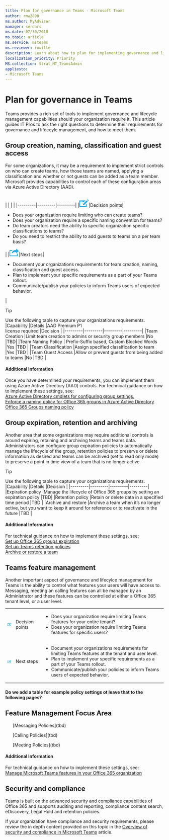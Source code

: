 ```yaml
---
title: Plan for governance in Teams - Microsoft Teams
author: rmw2890
ms.author: MyAdvisor
manager: serdars
ms.date: 07/30/2018
ms.topic: article
ms.service: msteams
ms.reviewer: rowille
description: Learn about how to plan for implementing governance and lifecycle management capabilities in Teams.
localization_priority: Priority
MS.collection: Strat_MT_TeamsAdmin
appliesto:
- Microsoft Teams
---
```


# Plan for governance in Teams

Teams provides a rich set of tools to implement governance and lifecycle management capabilities should your organization require it. This article guides IT Pros to ask the right questions to determine their requirements for governance and lifeceyle management, and how to meet them. 

## Group creation, naming, classification and guest access
For some organizations, it may be a requirement to implement strict controls on who can create teams, how those teams are named, applying a classification and whether or not guests can be added as a team member. Microsoft provides capabilities to control each of these configuration areas via Azure Active Directory (AAD). 

<br>
|         |         |         |
|---------|---------|---------|
|<img src="media/audio_conferencing_image7.png" />|Decision points|<ul><li>Does your organization require limiting who can create teams?</li><li>Does your organization require a specific naming convention for teams?</li><li>Do team creators need the ability to specific organization specific classifications to teams?</li><li>Do you need to restrict the ability to add guests to teams on a per team basis?</li></ul>|
|<img src="media/audio_conferencing_image9.png" />|Next steps|<ul><li>Document your organizations requirements for team creation, naming, classification and guest access.</li><li>Plan to implement your specific requirements as a part of your Teams rollout.</li><li>Communicate/publish your policies to inform Teams users of expected behavior.</li></ul>|

> [!TIP]
Use the following table to capture your organizations requirements.
|Capability |Details |AAD Premium P1 <br> license required |Decision |
|---------|---------|---------|---------|
|Team Creation |Limit team creation to admins or security group members |No |TBD|
|Team Naming Policy | Prefix-Suffix based, Custom Blocked Words |Yes |TBD |
|Team Classification |Assign specified classification to team |Yes |TBD |
|Team Guest Access |Allow or prevent guests from being added to teams |No |TBD |


#### Additional Information
Once you have determined your requirements, you can implement them using Azure Active Directory (AAD) controls. For technical guidance on how to implement these settings, see: <br>
[Azure Active Directory cmdlets for configuring group settings.](https://docs.microsoft.com/en-us/azure/active-directory/users-groups-roles/groups-settings-cmdlets) <br>
[Enforce a naming policy for Office 365 groups in Azure Active Directory](https://docs.microsoft.com/en-us/azure/active-directory/users-groups-roles/groups-naming-policy) <br>
[Office 365 Groups naming policy](https://support.office.com/article/office-365-groups-naming-policy-6ceca4d3-cad1-4532-9f0f-d469dfbbb552) <br>


## Group expiration, retention and archiving
Another area that some organizations may require additional controls is around expiring, retaining and archiving teams and teams data. Administrators can configure group expiration policies to automatically manage the lifecycle of the group, retention policies to preserve or delete information as desired and teams can be archived (set to read only mode) to preserve a point in time view of a team that is no longer active.

> [!TIP]
Use the following table to capture your organizations requirements.
|Capability |Details |Decision |
|---------|---------|---------|---------|
|Expiration policy |Manage the lifecycle of Office 365 groups by setting an expiration policy |TBD|
|Retention policy |Retain or delete data in a specified time period |TBD |
|Archive and restore |Archive a team when it’s no longer active, but you want to keep it around for reference or to reactivate in the future |TBD |

#### Additional Information
For technical guidance on how to implement these settings, see: <br>
[Set up Office 365 groups expiration](https://docs.microsoft.com/en-us/azure/active-directory/users-groups-roles/groups-lifecycle) <br>
[Set up Teams retention policies](https://docs.microsoft.com/en-us/MicrosoftTeams/security-compliance-overview#retention-policies) <br>
[Archive or restore a team](https://support.office.com/en-us/article/archive-or-restore-a-team-dc161cfd-b328-440f-974b-5da5bd98b5a7?ui=en-US&rs=en-001&ad=US) <br>


## Teams feature management
Another important aspect of governance and lifecylce management for Teams is the ability to control what features your users will have access to. Messaging, meeting an calling features can all be managed by an Administrator and these features can be controlled at either a Office 365 tenant level, or a user level. 


|         |         |         |
|---------|---------|---------|
|<img src="media/audio_conferencing_image7.png" />|Decision points|<ul><li>Does your organization require limiting Teams features for your entire tenant?</li><li>Does your organization require limiting Teams features for specific users?</li></ul>|
|<img src="media/audio_conferencing_image9.png" />|Next steps|<ul><li>Document your organizations requirements for limiting Teams features at the tenant and user level.</li><li>Plan to implement your specific requirements as a part of your Teams rollout.</li><li>Communicate/publish your policies to inform Teams users of expected behavior.</li></ul>|

#### Do we add a table for example policy settings ot leave that to the following pages?

## Feature Management Focus Area
<ul>[Messaging Policies](tbd)</ul>
<ul>[Calling Policies](tbd)</ul>
<ul>[Meeting Policies](tbd)</ul>

#### Additional Information
For technical guidance on how to implement these settings, see: <br>
[Manage Microsoft Teams features in your Office 365 organization](https://docs.microsoft.com/en-us/MicrosoftTeams/enable-features-office-365) <br>

## Security and compliance
Teams is built on the advanced security and compliance capabilities of Office 365 and supports auditing and reporting, compliance content search, eDiscovery, Legal Hold and retention policies. 

If your organization have compliance and security requirements, please review the in depth content provided on this topic in the [Overview of security and compliance in Microsoft Teams](https://docs.microsoft.com/en-us/MicrosoftTeams/security-compliance-overview) article.

